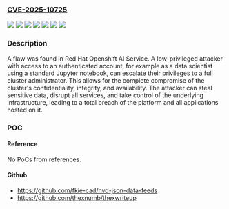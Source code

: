 ### [CVE-2025-10725](https://cve.mitre.org/cgi-bin/cvename.cgi?name=CVE-2025-10725)
![](https://img.shields.io/static/v1?label=Product&message=Red%20Hat%20OpenShift%20AI%20(RHOAI)&color=blue)
![](https://img.shields.io/static/v1?label=Product&message=Red%20Hat%20OpenShift%20AI%202.16&color=blue)
![](https://img.shields.io/static/v1?label=Product&message=Red%20Hat%20OpenShift%20AI%202.19&color=blue)
![](https://img.shields.io/static/v1?label=Product&message=Red%20Hat%20OpenShift%20AI%202.21&color=blue)
![](https://img.shields.io/static/v1?label=Product&message=Red%20Hat%20OpenShift%20AI%202.22&color=blue)
![](https://img.shields.io/static/v1?label=Version&message=&color=brightgreen)
![](https://img.shields.io/static/v1?label=Vulnerability&message=Incorrect%20Privilege%20Assignment&color=brightgreen)

### Description

A flaw was found in Red Hat Openshift AI Service. A low-privileged attacker with access to an authenticated account, for example as a data scientist using a standard Jupyter notebook, can escalate their privileges to a full cluster administrator. This allows for the complete compromise of the cluster's confidentiality, integrity, and availability. The attacker can steal sensitive data, disrupt all services, and take control of the underlying infrastructure, leading to a total breach of the platform and all applications hosted on it.

### POC

#### Reference
No PoCs from references.

#### Github
- https://github.com/fkie-cad/nvd-json-data-feeds
- https://github.com/thexnumb/thexwriteup

